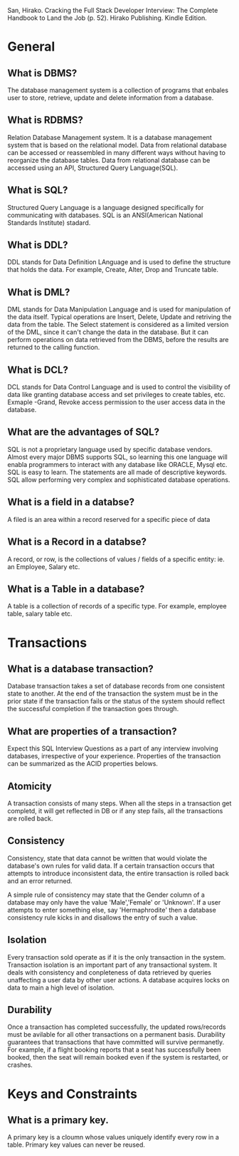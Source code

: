 San, Hirako. Cracking the Full Stack Developer Interview: The Complete Handbook to Land the Job (p. 52). Hirako Publishing. Kindle Edition. 

# General
## What is DBMS?
The database management system is a collection of programs that enbales user to store, retrieve, update and delete information from a database.

## What is RDBMS?
Relation Database Management system. It is a database management system that is based on the relational model.
Data from relational database can be accessed or reassembled in many different ways without having to reorganize the database tables.
Data from relational database can be accessed using an API, Structured Query Language(SQL).

## What is SQL?
Structured Query Language is a language designed specifically for communicating with databases.
SQL is an ANSI(American National Standards Institute) stadard.

## What is DDL?
DDL stands for Data Definition LAnguage and is used to define the structure that holds the data.
For example, Create, Alter, Drop and Truncate table.

## What is DML?
DML stands for Data Manipulation Language and is used for manipulation of the data itself.
Typical operations are Insert, Delete, Update and retriving the data from the table.
The Select statement is considered as a limited version of the DML, since it can't change the data in the database.
But it can perform operations on data retrieved from the DBMS, before the results are returned to the calling function.

## What is DCL?
DCL stands for Data Control Language and is used to control the visibility of data like granting database access and set privileges to create tables,
etc. Exmaple -Grand, Revoke access permission to the user access data in the database.

## What are the advantages of SQL?
SQL is not a proprietary language used by specific database vendors.
Almost every major DBMS supports SQL, so learning this one language will enabla programmers to interact with 
any database like ORACLE, Mysql etc.
SQL is easy to learn. The statements are all made of descriptive keywords.
SQL allow performing very complex and sophisticated database operations.

## What is a field in a databse?
A filed is an area within a record reserved for a specific piece of data

## What is a Record in a databse?
A record, or row, is the collections of values / fields of a specific entity:
ie. an Employee, Salary etc.

## What is a Table in a database?
A table is a collection of records of a specific type.
For example, employee table, salary table etc.

# Transactions
## What is a database transaction?
Database transaction takes a set of database records from one consistent state to another.
At the end of the transaction the system must be in the prior state if the transaction fails or the status of the system should reflect the successful completion if the transaction goes through.

## What are properties of a transaction?
Expect this SQL Interview Questions as a part of any interview involving databases, irrespective of your experience.
Properties of the transaction can be summarized as the ACID properties belows.

## Atomicity
A transaction consists of many steps. When all the steps in a transaction get completd, it will get reflected in DB or if any step fails, all the transactions are rolled back.

## Consistency
Consistency, state that data cannot be written that would violate the database's own rules for valid data.
If a certain transaction occurs that attempts to introduce inconsistent data, the entire transaction is rolled back and an error returned.

A simple rule of consistency may state that the Gender column of a database may only have the value 'Male','Female' or 'Unknown'. 
If a user attempts to enter something else, say 'Hermaphrodite' then a database consistency rule kicks in and disallows the entry of such a value.

## Isolation
Every transaction sold operate as if it is the only transaction in the system.
Transaction isolation is an important part of any transactional system.
It deals with consistency and conpleteness of data retrieved by queries unaffecting a user data by other user actions.
A database acquires locks on data to main a high level of isolation.

## Durability
Once a transaction has completed successfully, the updated rows/records must be avilable for all other transactions on a permanent basis. 
Durability guarantees that transactions that have committed will survive permanetly.
For example, if a flight booking reports that a seat has successfully been booked, then the seat will remain booked even if the system is restarted, or crashes.

# Keys and Constraints
## What is a primary key.
A primary key is a cloumn whose values uniquely identify every row in a table.
Primary key values can never be reused.
